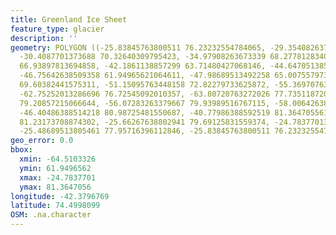 ```yaml
---
title: Greenland Ice Sheet
feature_type: glacier
description: ''
geometry: POLYGON ((-25.83845763800511 76.23232554784065, -29.35408263751641 72.71866624483809,
  -30.4087701373688 70.32640309795423, -34.97908263673339 68.27781283401676, -39.19783263614569
  66.93897813694858, -42.1861138857299 63.71480427068146, -44.64705138538698 61.94965621064611,
  -46.75642638509358 61.94965621064611, -47.98689513492258 65.00755797375419, -48.51423888484878
  69.60382441575311, -51.15095763448158 72.82279733625872, -55.36970763389477 75.32579254131437,
  -62.75252013286696 76.72545092010357, -63.80720763272026 77.73511872016253, -64.51033263262215
  79.20857215066644, -56.07283263379667 79.93989516767115, -58.00642638352756 80.70767285367442,
  -46.40486388514218 80.98725481550687, -40.77986388592519 81.36470556199603, -31.8150201371735
  81.23173708874302, -25.66267638802941 79.69125831559374, -24.78377013815182 78.87444155363684,
  -25.48689513805461 77.95716396112846, -25.83845763800511 76.23232554784065))
geo_error: 0.0
bbox:
  xmin: -64.5103326
  ymin: 61.9496562
  xmax: -24.7837701
  ymax: 81.3647056
longitude: -42.3796769
latitude: 74.4998099
OSM: .na.character
---
```

